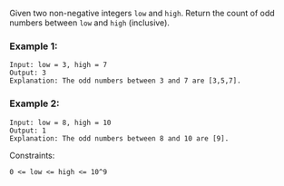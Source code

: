 Given two non-negative integers `low`  and `high`. Return the count of odd numbers between `low` and `high` (inclusive).

 

### Example 1:
```
Input: low = 3, high = 7
Output: 3
Explanation: The odd numbers between 3 and 7 are [3,5,7].
```

### Example 2:
```
Input: low = 8, high = 10
Output: 1
Explanation: The odd numbers between 8 and 10 are [9].
```
 

Constraints:

```
0 <= low <= high <= 10^9
```

